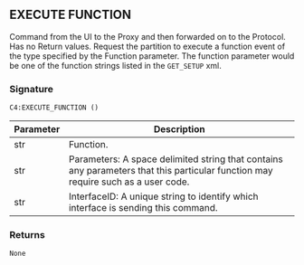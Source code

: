## EXECUTE FUNCTION

Command from the UI to the Proxy and then forwarded on to the Protocol. Has no Return values. Request the partition to execute a function event of the type specified by the Function parameter. The function parameter would be one of the function strings listed in the `GET_SETUP` xml.


### Signature

`C4:EXECUTE_FUNCTION ()`


| Parameter | Description |
| --- | --- |
| str | Function. |
| str | Parameters: A space delimited string that contains any parameters that this particular function may require such as a user code. |
| str | InterfaceID:  A unique string to identify which interface is sending this command. |


### Returns

`None`



